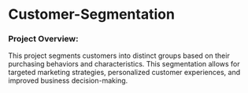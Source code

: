# Customer-Segmentation

### Project Overview:

This project segments customers into distinct groups based on their purchasing behaviors and characteristics. 
This segmentation allows for targeted marketing strategies, personalized customer experiences, and improved business decision-making.
